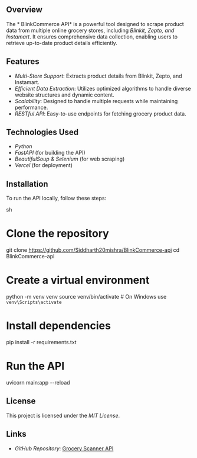 ## Overview
The * BlinkCommerce API* is a powerful tool designed to scrape product data from multiple online grocery stores, including *Blinkit, Zepto, and Instamart*. It ensures comprehensive data collection, enabling users to retrieve up-to-date product details efficiently.

## Features
- *Multi-Store Support*: Extracts product details from Blinkit, Zepto, and Instamart.
- *Efficient Data Extraction*: Utilizes optimized algorithms to handle diverse website structures and dynamic content.
- *Scalability*: Designed to handle multiple requests while maintaining performance.
- *RESTful API*: Easy-to-use endpoints for fetching grocery product data.

## Technologies Used
- *Python*
- *FastAPI* (for building the API)
- *BeautifulSoup & Selenium* (for web scraping)
- *Vercel* (for deployment)

## Installation
To run the API locally, follow these steps:

sh
# Clone the repository
git clone https://github.com/Siddharth20mishra/BlinkCommerce-api
cd BlinkCommerce-api

# Create a virtual environment
python -m venv venv
source venv/bin/activate  # On Windows use `venv\Scripts\activate`

# Install dependencies
pip install -r requirements.txt

# Run the API
uvicorn main:app --reload


## License
This project is licensed under the *MIT License*.

## Links
- *GitHub Repository*: [Grocery Scanner API](https://github.com/Siddharth20mishra/BlinkCommerce-api)
